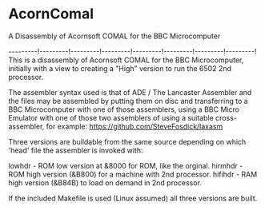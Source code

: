 # AcornComal
A Disassembly of Acornsoft COMAL for the BBC Microcomputer

---------!---------!---------!---------!---------!---------!---------!---------!
This is a disassembly of Acornsoft COMAL for the BBC Microcomputer, initially
with a view to creating a "High" version to run the 6502 2nd processor.

The assembler syntax used is that of ADE / The Lancaster Assembler and the
files may be assembled by putting them on disc and transferring to a BBC
Microcomputer with one of those assemblers, using a BBC Micro Emulator
with one of those two assemblers of using a suitable cross-assembler, for
example: https://github.com/SteveFosdick/laxasm

Three versions are buildable from the same source depending on which
'head' file the assembler is invoked with:

lowhdr  - ROM low version at &8000 for ROM, like the orginal.
hirmhdr - ROM high version (&B800) for a machine with 2nd processor.
hifihdr - RAM high version (&B84B) to load on demand in 2nd processor.

If the included Makefile is used (Linux assumed) all three versions
are built.
